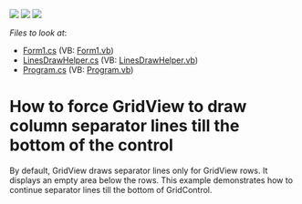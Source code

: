<!-- default badges list -->
![](https://img.shields.io/endpoint?url=https://codecentral.devexpress.com/api/v1/VersionRange/128628874/17.2.3%2B)
[![](https://img.shields.io/badge/Open_in_DevExpress_Support_Center-FF7200?style=flat-square&logo=DevExpress&logoColor=white)](https://supportcenter.devexpress.com/ticket/details/E3779)
[![](https://img.shields.io/badge/📖_How_to_use_DevExpress_Examples-e9f6fc?style=flat-square)](https://docs.devexpress.com/GeneralInformation/403183)
<!-- default badges end -->
<!-- default file list -->
*Files to look at*:

* [Form1.cs](./CS/Form1.cs) (VB: [Form1.vb](./VB/Form1.vb))
* [LinesDrawHelper.cs](./CS/LinesDrawHelper.cs) (VB: [LinesDrawHelper.vb](./VB/LinesDrawHelper.vb))
* [Program.cs](./CS/Program.cs) (VB: [Program.vb](./VB/Program.vb))
<!-- default file list end -->
# How to force GridView to draw column separator lines till the bottom of the control


<p>By default, GridView draws separator lines only for GridView rows. It displays an empty area below the rows. This example demonstrates how to continue separator lines till the bottom of GridControl.</p>

<br/>


